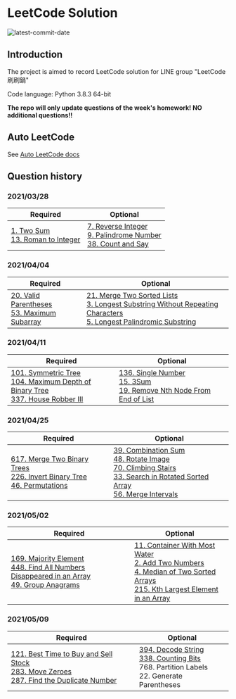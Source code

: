 # LeetCode Solution

![latest-commit-date](https://img.shields.io/badge/latest--commit--date-2021%2F04%2F11-brightgreen)

## Introduction

The project is aimed to record LeetCode solution for LINE group "LeetCode 刷刷鍋"

Code language: Python 3.8.3 64-bit

**The repo will only update questions of the week's homework! NO additional questions!!**

## Auto LeetCode

See [Auto LeetCode docs](AutoLeetCode.md)

## Question history

### 2021/03/28

| Required                                                                                               | Optional                                                                                                                                                                       |
|--------------------------------------------------------------------------------------------------------|--------------------------------------------------------------------------------------------------------------------------------------------------------------------------------|
| [1. Two Sum](1.%20Two%20Sum/README.md)<br>[13. Roman to Integer](13.%20Roman%20to%20Integer/README.md) | [7. Reverse Integer](7.%20Reverse%20Integer/README.md)<br>[9. Palindrome Number](9.%20Palindrome%20Number/README.md)<br>[38. Count and Say](38.%20Count%20and%20Say/README.md) |

### 2021/04/04

| Required                                                                                                                   | Optional                                                                                                                                                                                                                                                                                         |
|----------------------------------------------------------------------------------------------------------------------------|--------------------------------------------------------------------------------------------------------------------------------------------------------------------------------------------------------------------------------------------------------------------------------------------------|
| [20. Valid Parentheses](20.%20Valid%20Parentheses/README.md)<br>[53. Maximum Subarray](53.%20Maximum%20Subarray/README.md) | [21. Merge Two Sorted Lists](21.%20Merge%20Two%20Sorted%20Lists/README.md)<br>[3. Longest Substring Without Repeating Characters](3.%20Longest%20Substring%20Without%20Repeating%20Characters/README.md)<br>[5. Longest Palindromic Substring](5.%20Longest%20Palindromic%20Substring/README.md) |

### 2021/04/11

| Required                                                                                                                                                                                                                 | Optional                                                                                                                                                                                           |
|--------------------------------------------------------------------------------------------------------------------------------------------------------------------------------------------------------------------------|----------------------------------------------------------------------------------------------------------------------------------------------------------------------------------------------------|
| [101. Symmetric Tree](101.%20Symmetric%20Tree/README.md)<br>[104. Maximum Depth of Binary Tree](104.%20Maximum%20Depth%20of%20Binary%20Tree/README.md)<br>[337. House Robber III](337.%20House%20Robber%20III/README.md) | [136. Single Number](136.%20Single%20Number/README.md)<br>[15. 3Sum](15.%203Sum/README.md)<br>[19. Remove Nth Node From End of List](19.%20Remove%20Nth%20Node%20From%20End%20of%20List/README.md) |

### 2021/04/25

| Required                                                                                                                                                                                                                 | Optional                                                                                                                                                                                           |
|--------------------------------------------------------------------------------------------------------------------------------------------------------------------------------------------------------------------------|----------------------------------------------------------------------------------------------------------------------------------------------------------------------------------------------------|
| [617. Merge Two Binary Trees](617.%20Merge%20Two%20Binary%20Trees/README.md)<br>[226. Invert Binary Tree](226.%20Invert%20Binary%20Tree/README.md)<br>[46. Permutations](46.%20Permutations/README.md) | [39. Combination Sum](39.%20Combination%20Sum/README.md)<br>[48. Rotate Image](48.%20Rotate%20Image/README.md)<br>[70. Climbing Stairs](70.%20Climbing%20Stairs/README.md)<br>[33. Search in Rotated Sorted Array](33.%20Search%20in%20Rotated%20Sorted%20Array/README.md)<br>[56. Merge Intervals](56.%20Merge%20Intervals/README.md) |

### 2021/05/02

| Required                                                                                                                                                                                                                                         | Optional                                                                                                                                                                                                                                                                                                                                    |
|--------------------------------------------------------------------------------------------------------------------------------------------------------------------------------------------------------------------------------------------------|---------------------------------------------------------------------------------------------------------------------------------------------------------------------------------------------------------------------------------------------------------------------------------------------------------------------------------------------|
| [169. Majority Element](169.%20Majority%20Element/README.md)<br>[448. Find All Numbers Disappeared in an Array](448.%20Find%20All%20Numbers%20Disappeared%20in%20an%20Array/README.md)<br>[49. Group Anagrams](49.%20Group%20Anagrams/README.md) | [11. Container With Most Water](11.%20Container%20With%20Most%20Water/README.md)<br>[2. Add Two Numbers](2.%20Add%20Two%20Numbers/README.md)<br>[4. Median of Two Sorted Arrays](4.%20Median%20of%20Two%20Sorted%20Arrays/README.md)<br>[215. Kth Largest Element in an Array](215.%20Kth%20Largest%20Element%20in%20an%20Array/README.md) |

### 2021/05/09

| Required                                                                                                                                                                                                                                         | Optional                                                                                                                                                                                                                                                                                                                                    |
|--------------------------------------------------------------------------------------------------------------------------------------------------------------------------------------------------------------------------------------------------|---------------------------------------------------------------------------------------------------------------------------------------------------------------------------------------------------------------------------------------------------------------------------------------------------------------------------------------------|
| [121. Best Time to Buy and Sell Stock](121.%20Best%20Time%20to%20Buy%20and%20Sell%20Stock/README.md)<br>[283. Move Zeroes](283.%20Move%20Zeroes/README.md)<br>[287. Find the Duplicate Number](287.%20Find%20the%20Duplicate%20Number/README.md) | [394. Decode String](394.%20Decode%20String/README.md)<br>[338. Counting Bits](338.%20Counting%20Bits/README.md)<br>768. Partition Labels<br>22. Generate Parentheses |